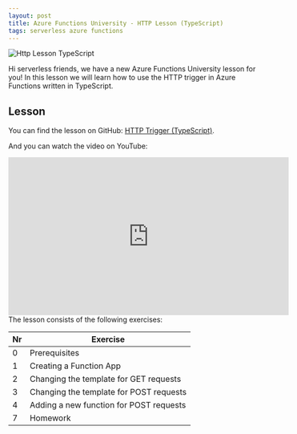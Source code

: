 ```yaml
---
layout: post
title: Azure Functions University - HTTP Lesson (TypeScript)
tags: serverless azure functions
---
```


<img class="u-max-full-width" itemprop="image" src="{{ site.url }}/assets/2021/04/15/AzureFunctionsUniversity_HTTP_Lesson_typescript.png" alt="Http Lesson TypeScript">

Hi serverless friends, we have a new Azure Functions University lesson for you! In this lesson we will learn how to use the HTTP trigger in Azure Functions written in TypeScript.

<!--more-->

## Lesson

You can find the lesson on GitHub: [HTTP Trigger (TypeScript)](https://github.com/marcduiker/azure-functions-university/blob/main/lessons/typescript/http/README.md).

And you can watch the video on YouTube:

<iframe width="560" height="315" src="https://www.youtube.com/embed/zYb5sVQgUN4" title="YouTube video player" frameborder="0" allow="accelerometer; autoplay; clipboard-write; encrypted-media; gyroscope; picture-in-picture" allowfullscreen></iframe>

<br>
The lesson consists of the following exercises:

|Nr|Exercise
|-|-
|0|Prerequisites
|1|Creating a Function App
|2|Changing the template for GET requests
|3|Changing the template for POST requests
|4|Adding a new function for POST requests
|7|Homework